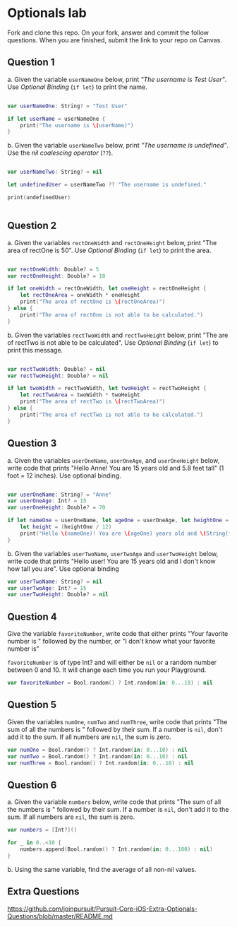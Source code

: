 # Optionals lab

Fork and clone this repo. On your fork, answer and commit the follow questions. When you are finished, submit the link to your repo on Canvas.


## Question 1

a. Given the variable `userNameOne` below, print *"The username is Test User"*.  Use *Optional Binding* (`if let`) to print the name.

```swift

var userNameOne: String? = "Test User"

if let userName = userNameOne {
    print("The username is \(userName)")
}

```

b. Given the variable `userNameTwo` below, print *"The username is undefined"*.  Use the *nil coalescing operator* (`??`).

```swift

var userNameTwo: String? = nil

let undefinedUser = userNameTwo ?? "The username is undefined."

print(undefinedUser)



```

## Question 2

a. Given the variables `rectOneWidth` and `rectOneHeight` below, print "The area of rectOne is 50".  Use *Optional Binding* (`if let`) to print the area.

```swift

var rectOneWidth: Double? = 5
var rectOneHeight: Double? = 10

if let oneWidth = rectOneWidth, let oneHeight = rectOneHeight {
    let rectOneArea = oneWidth * oneHeight
    print("The area of rectOne is \(rectOneArea)")
} else {
    print("The area of rectOne is not able to be calculated.")
}

```

b. Given the variables `rectTwoWidth` and `rectTwoHeight` below, print "The are of rectTwo is not able to be calculated".  Use *Optional Binding* (`if let`) to print this message.

```swift

var rectTwoWidth: Double? = nil
var rectTwoHeight: Double? = nil

if let twoWidth = rectTwoWidth, let twoHeight = rectTwoHeight {
    let rectTwoArea = twoWidth * twoHeight
    print("The area of rectTwo is \(rectTwoArea)")
} else {
    print("The area of rectTwo is not able to be calculated.")
}

```

## Question 3

a. Given the variables `userOneName`, `userOneAge`, and `userOneHeight` below, write code that prints "Hello Anne!  You are 15 years old and 5.8 feet tall" (1 foot = 12 inches).  Use optional binding.


```swift

var userOneName: String? = "Anne"
var userOneAge: Int? = 15
var userOneHeight: Double? = 70

if let nameOne = userOneName, let ageOne = userOneAge, let heightOne = userOneHeight {
    let height = (heightOne / 12)
    print("Hello \(nameOne)! You are \(ageOne) years old and \(String(format:"%.2f", height)) feet tall.")
}


```

b. Given the variables `userTwoName`, `userTwoAge` and `userTwoHeight` below, write code that prints "Hello user!  You are 15 years old and I don't know how tall you are".  Use optional binding

```swift
var userTwoName: String? = nil
var userTwoAge: Int? = 15
var userTwoHeight: Double? = nil
```


## Question 4

Give the variable `favoriteNumber`, write code that either prints "Your favorite number is " followed by the number, or "I don't know what your favorite number is"

`favoriteNumber` is of type Int? and will either be `nil` or a random number between 0 and 10.  It will change each time you run your Playground.

```swift
var favoriteNumber = Bool.random() ? Int.random(in: 0...10) : nil
```



## Question 5

Given the variables `numOne`, `numTwo` and `numThree`, write code that prints "The sum of all the numbers is " followed by their sum.  If a number is `nil`, don't add it to the sum.  If all numbers are `nil`, the sum is zero.

```swift
var numOne = Bool.random() ? Int.random(in: 0...10) : nil
var numTwo = Bool.random() ? Int.random(in: 0...10) : nil
var numThree = Bool.random() ? Int.random(in: 0...10) : nil
```

## Question 6

a. Given the variable `numbers` below, write code that prints "The sum of all the numbers is " followed by their sum.  If a number is `nil`, don't add it to the sum.  If all numbers are `nil`, the sum is zero.

```swift
var numbers = [Int?]()

for _ in 0..<10 {
    numbers.append(Bool.random() ? Int.random(in: 0...100) : nil)
}
```

b. Using the same variable, find the average of all non-nil values.

## Extra Questions

https://github.com/joinpursuit/Pursuit-Core-iOS-Extra-Optionals-Questions/blob/master/README.md
